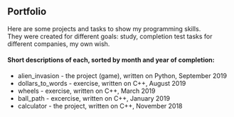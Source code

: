 ## Portfolio
Here are some projects and tasks to show my programming skills.  
They were created for different goals: study, completion test tasks for different companies, my own wish.  

#### Short descriptions of each, sorted by month and year of completion:  
* alien_invasion - the project (game), written on Python, September 2019  
* dollars_to_words - exercise, written on C++, August 2019  
* wheels - exercise, written on C++, March 2019  
* ball_path - excercise, written on C++, January 2019  
* calculator - the project, written on C++, November 2018  

